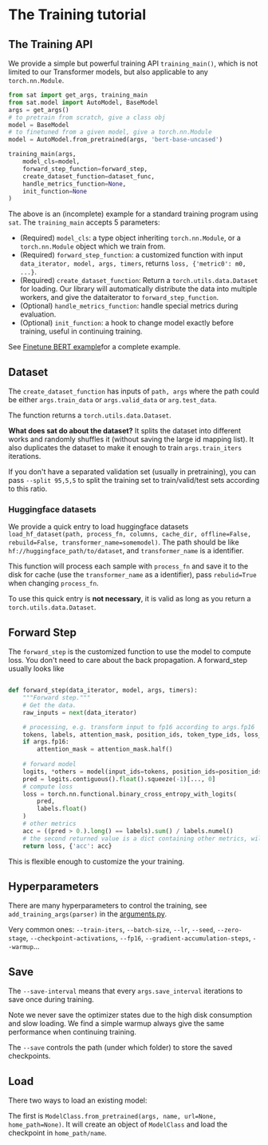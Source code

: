 # The Training tutorial
## The Training API
We provide a simple but powerful training API `training_main()`, which is not limited to our Transformer models, but also applicable to any `torch.nn.Module`. 
```python
from sat import get_args, training_main
from sat.model import AutoModel, BaseModel
args = get_args()
# to pretrain from scratch, give a class obj
model = BaseModel
# to finetuned from a given model, give a torch.nn.Module
model = AutoModel.from_pretrained(args, 'bert-base-uncased')

training_main(args, 
    model_cls=model,
    forward_step_function=forward_step,
    create_dataset_function=dataset_func,
    handle_metrics_function=None,
    init_function=None
)
```
The above is an (incomplete) example for a standard training program using `sat`. The `training_main` accepts 5 parameters:
* (Required) `model_cls`: a type object inheriting `torch.nn.Module`, or a `torch.nn.Module` object which we train from. 
* (Required) `forward_step_function`: a customized function with input `data_iterator, model, args, timers`, returns `loss, {'metric0': m0, ...}`.
* (Required) `create_dataset_function`: Return a `torch.utils.data.Dataset` for loading. Our library will automatically distribute the data into multiple workers, and give the dataiterator to `forward_step_function`.
* (Optional) `handle_metrics_function`: handle special metrics during evaluation. 
* (Optional) `init_function`: a hook to change model exactly before training, useful in continuing training.

See [Finetune BERT example](../examples/bert/finetune_bert_boolq.py)for a complete example.


## Dataset
The `create_dataset_function` has inputs of `path, args` where the path could be either `args.train_data` or `args.valid_data` or `arg.test_data`. 

The function returns a `torch.utils.data.Dataset`. 

**What does sat do about the dataset?** It splits the dataset into different works and randomly shuffles it (without saving the large id mapping list). It also duplicates the dataset to make it enough to train `args.train_iters` iterations. 

If you don't have a separated validation set (usually in pretraining), you can pass `--split 95,5,5` to split the training set to train/valid/test sets according to this ratio.

### Huggingface datasets
We provide a quick entry to load huggingface datasets `load_hf_dataset(path, process_fn, columns, cache_dir, offline=False, rebuild=False, transformer_name=somemodel)`. The path should be like `hf://huggingface_path/to/dataset`, and `transformer_name` is a identifier. 

This function will process each sample with `process_fn` and save it to the disk for cache (use the `transformer_name` as a identifier), pass `rebulid=True` when changing `process_fn`. 

To use this quick entry is **not necessary**, it is valid as long as you return a `torch.utils.data.Dataset`.

## Forward Step
The `forward_step` is the customized function to use the model to compute loss. You don't need to care about the back propagation. 
A forward_step usually looks like
```python

def forward_step(data_iterator, model, args, timers):
    """Forward step."""
    # Get the data.
    raw_inputs = next(data_iterator)

    # processing, e.g. transform input to fp16 according to args.fp16
    tokens, labels, attention_mask, position_ids, token_type_ids, loss_mask = raw_inputs
    if args.fp16:
        attention_mask = attention_mask.half()
    
    # forward model
    logits, *others = model(input_ids=tokens, position_ids=position_ids, attention_mask=attention_mask, token_type_ids=token_type_ids)
    pred = logits.contiguous().float().squeeze(-1)[..., 0]
    # compute loss
    loss = torch.nn.functional.binary_cross_entropy_with_logits(
        pred,
        labels.float()
    )
    # other metrics
    acc = ((pred > 0.).long() == labels).sum() / labels.numel()
    # the second returned value is a dict containing other metrics, will be averaged and logged during training.
    return loss, {'acc': acc}
```
This is flexible enough to customize the your training.  

## Hyperparameters
There are many hyperparameters to control the training, see `add_training_args(parser)` in the [arguments.py](/sat/arguments.py).

Very common ones: 
`--train-iters`, `--batch-size`, `--lr`, `--seed`, `--zero-stage`, `--checkpoint-activations`, `--fp16`, `--gradient-accumulation-steps`, `--warmup`...

## Save
The `--save-interval` means that every `args.save_interval` iterations to save once during training. 

Note we never save the optimizer states due to the high disk consumption and slow loading. We find a simple warmup always give the same performance when continuing training.

The `--save` controls the path (under which folder) to store the saved checkpoints.

## Load 
There two ways to load an existing model: 

The first is `ModelClass.from_pretrained(args, name, url=None, home_path=None)`. It will create an object of `ModelClass` and load the checkpoint in `home_path/name`.